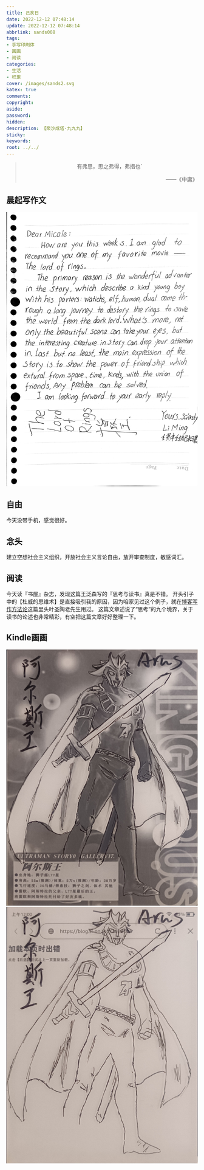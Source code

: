 ```yaml
---
title: 己亥日
date: 2022-12-12 07:48:14
update: 2022-12-12 07:48:14
abbrlink: sands008
tags:
- 手写印刷体
- 画画
- 阅读
categories:
- 生活
- 积累
cover: /images/sands2.svg
katex: true
comments:
copyright:
aside: 
password:
hidden:
description: 【聚沙成塔·九九九】 
sticky: 
keywords:
root: ../../
---
```


> <center>有弗思，思之弗得，弗措也`</center>
> <p align="right">——《中庸》</p>
## 晨起写作文
![](../../../images/20221012/IMG_20221212_074803.jpg)

## 自由

今天没带手机，感觉很好。

## 念头
建立空想社会主义组织，开放社会主义言论自由，放开审查制度，敏感词汇。

## 阅读
今天读『书屋』杂志，发现这篇王泛森写的『思考与读书』真是不错。
开头引子中的【杜威的思维术】是直接吸引我的原因，因为咱家见过这个例子，就在[博客写作方法论](/2022/blogwriteguide)这篇里头叶圣陶老先生用过。
这篇文章述说了“思考”的九个境界，关于读书的论述也非常精彩，有空把这篇文章好好整理一下。
## Kindle画画
![](../../../images/20221012/IMG_20221213_000051.jpg)
![](../../../images/20221012/IMG_20221213_000037.jpg)